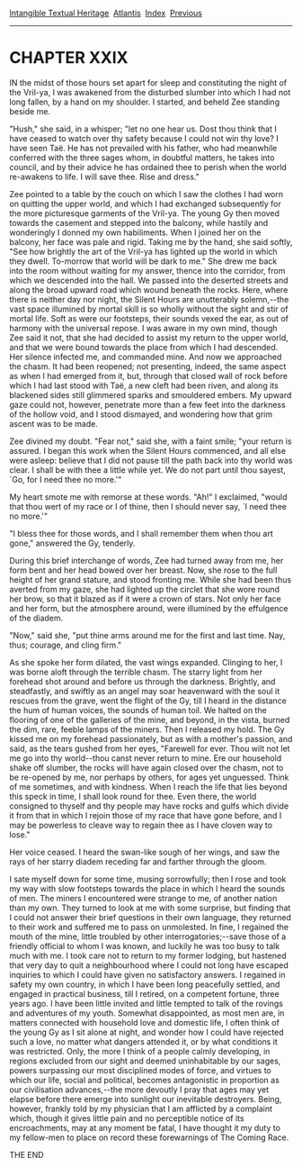 [Intangible Textual Heritage](../../index)  [Atlantis](../index) 
[Index](index)  [Previous](vrl27) 

------------------------------------------------------------------------

# CHAPTER XXIX

IN the midst of those hours set apart for sleep and constituting the
night of the Vril-ya, I was awakened from the disturbed slumber into
which I had not long fallen, by a hand on my shoulder. I started, and
beheld Zee standing beside me.

"Hush," she said, in a whisper; "let no one hear us. Dost thou think
that I have ceased to watch over thy safety because I could not win thy
love? I have seen Taë. He has not prevailed with his father, who had
meanwhile conferred with the three sages whom, in doubtful matters, he
takes into council, and by their advice he has ordained thee to perish
when the world re-awakens to life. I will save thee. Rise and dress."

Zee pointed to a table by the couch on which I saw the clothes I had
worn on quitting the upper world, and which I had exchanged subsequently
for the more picturesque garments of the Vril-ya. The young Gy then
moved towards the casement and stepped into the balcony, while hastily
and wonderingly I donned my own habiliments. When I joined her on the
balcony, her face was pale and rigid. Taking me by the hand, she said
softly, "See how brightly the art of the Vril-ya has lighted up the
world in which they dwell. To-morrow that world will be dark to me." She
drew me back into the room without waiting for my answer, thence into
the corridor, from which we descended into the hall. We passed into the
deserted streets and along the broad upward road which wound beneath the
rocks. Here, where there is neither day nor night, the Silent Hours are
unutterably solemn,--the vast space illumined by mortal skill is so
wholly without the sight and stir of mortal life. Soft as were our
footsteps, their sounds vexed the ear, as out of harmony with the
universal repose. I was aware in my own mind, though Zee said it not,
that she had decided to assist my return to the upper world, and that we
were bound towards the place from which I had descended. Her silence
infected me, and commanded mine. And now we approached the chasm. It had
been reopened; not presenting, indeed, the same aspect as when I had
emerged from it, but, through that closed wall of rock before which I
had last stood with Taë, a new cleft had been riven, and along its
blackened sides still glimmered sparks and smouldered embers. My upward
gaze could not, however, penetrate more than a few feet into the
darkness of the hollow void, and I stood dismayed, and wondering how
that grim ascent was to be made.

Zee divined my doubt. "Fear not," said she, with a faint smile; "your
return is assured. I began this work when the Silent Hours commenced,
and all else were asleep: believe that I did not pause till the path
back into thy world was clear. I shall be with thee a little while yet.
We do not part until thou sayest, \`Go, for I need thee no more.'"

My heart smote me with remorse at these words. "Ah!" I exclaimed, "would
that thou wert of my race or I of thine, then I should never say, \`I
need thee no more.'"

"I bless thee for those words, and I shall remember them when thou art
gone," answered the Gy, tenderly.

During this brief interchange of words, Zee had turned away from me, her
form bent and her head bowed over her breast. Now, she rose to the full
height of her grand stature, and stood fronting me. While she had been
thus averted from my gaze, she had lighted up the circlet that she wore
round her brow, so that it blazed as if it were a crown of stars. Not
only her face and her form, but the atmosphere around, were illumined by
the effulgence of the diadem.

"Now," said she, "put thine arms around me for the first and last time.
Nay, thus; courage, and cling firm."

As she spoke her form dilated, the vast wings expanded. Clinging to her,
I was borne aloft through the terrible chasm. The starry light from her
forehead shot around and before us through the darkness. Brightly, and
steadfastly, and swiftly as an angel may soar heavenward with the soul
it rescues from the grave, went the flight of the Gy, till I heard in
the distance the hum of human voices, the sounds of human toil. We
halted on the flooring of one of the galleries of the mine, and beyond,
in the vista, burned the dim, rare, feeble lamps of the miners. Then I
released my hold. The Gy kissed me on my forehead passionately, but as
with a mother's passion, and said, as the tears gushed from her eyes,
"Farewell for ever. Thou wilt not let me go into thy world--thou canst
never return to mine. Ere our household shake off slumber, the rocks
will have again closed over the chasm, not to be re-opened by me, nor
perhaps by others, for ages yet unguessed. Think of me sometimes, and
with kindness. When I reach the life that lies beyond this speck in
time, I shall look round for thee. Even there, the world consigned to
thyself and thy people may have rocks and gulfs which divide it from
that in which I rejoin those of my race that have gone before, and I may
be powerless to cleave way to regain thee as I have cloven way to lose."

Her voice ceased. I heard the swan-like sough of her wings, and saw the
rays of her starry diadem receding far and farther through the gloom.

I sate myself down for some time, musing sorrowfully; then I rose and
took my way with slow footsteps towards the place in which I heard the
sounds of men. The miners I encountered were strange to me, of another
nation than my own. They turned to look at me with some surprise, but
finding that I could not answer their brief questions in their own
language, they returned to their work and suffered me to pass on
unmolested. In fine, I regained the mouth of the mine, little troubled
by other interrogatories;--save those of a friendly official to whom I
was known, and luckily he was too busy to talk much with me. I took care
not to return to my former lodging, but hastened that very day to quit a
neighbourhood where I could not long have escaped inquiries to which I
could have given no satisfactory answers. I regained in safety my own
country, in which I have been long peacefully settled, and engaged in
practical business, till I retired, on a competent fortune, three years
ago. I have been little invited and little tempted to talk of the
rovings and adventures of my youth. Somewhat disappointed, as most men
are, in matters connected with household love and domestic life, I often
think of the young Gy as I sit alone at night, and wonder how I could
have rejected such a love, no matter what dangers attended it, or by
what conditions it was restricted. Only, the more I think of a people
calmly developing, in regions excluded from our sight and deemed
uninhabitable by our sages, powers surpassing our most disciplined modes
of force, and virtues to which our life, social and political, becomes
antagonistic in proportion as our civilisation advances,--the more
devoutly I pray that ages may yet elapse before there emerge into
sunlight our inevitable destroyers. Being, however, frankly told by my
physician that I am afflicted by a complaint which, though it gives
little pain and no perceptible notice of its encroachments, may at any
moment be fatal, I have thought it my duty to my fellow-men to place on
record these forewarnings of The Coming Race.

THE END
